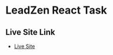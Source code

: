 # LeadZen React Task


## Live Site Link
* [Live Site](https://cerulean-heliotrope-3fe858.netlify.app/)